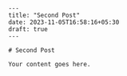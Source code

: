 
        ---
        title: "Second Post"
        date: 2023-11-05T16:58:16+05:30
        draft: true
        ---

        # Second Post

        Your content goes here.
        